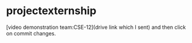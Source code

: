 # projectexternship
 [video demonstration team:CSE-12](drive link which I sent) and then click on commit changes.
